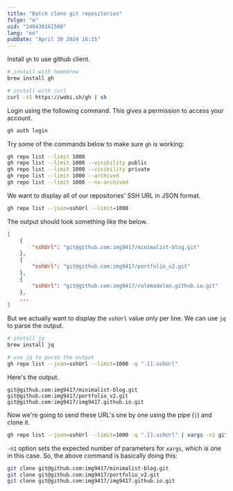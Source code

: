 ```yaml
---
title: "Batch clone git repositories"
folge: "m"
uid: "240430161508"
lang: "en"
pubDate: "April 30 2024 16:15"
---
```


Install `gh` to use github client.
```sh
# install with homebrew
brew install gh

# install with curl
curl -sS https://webi.sh/gh | sh
```

Login using the following command. This gives a permission to access your account.
```sh
gh auth login
```

Try some of the commands below to make sure `gh` is working:
```sh
gh repo list --limit 1000
gh repo list --limit 1000 --visibility public
gh repo list --limit 1000 --visibility private
gh repo list --limit 1000 --archived
gh repo list --limit 1000 --no-archived
```

We want to display all of our repositories' SSH URL in JSON format.
```sh
gh repo list --json=sshUrl --limit=1000
```

The output should look something like the below.
```json
[
    {
        "sshUrl": "git@github.com:img9417/minimalist-blog.git"
    },
    {
        "sshUrl": "git@github.com:img9417/portfolio_v2.git"
    },
    {
        "sshUrl": "git@github.com:img9417/rolemadelen.github.io.git"
    },
    ...
]
```

But we actually want to display the `sshUrl` value only per line. We can use `jq` to parse the output.
```sh
# install jq
brew install jq

# use jq to parse the output
gh repo list --json=sshUrl --limit=1000 -q ".[].sshUrl"
```

Here's the output.
```text
git@github.com:img9417/minimalist-blog.git
git@github.com:img9417/portfolio_v2.git
git@github.com:img9417/img9417.github.io.git
```

Now we're going to send these URL's one by one using the pipe (`|`) and clone it.
```sh
gh repo list --json=sshUrl --limit=1000 -q ".[].sshUrl" | xargs -n1 git clone
```
      
`-n1` option sets the expected number of parameters for `xargs`, which is one in this case. So, the above command is basically doing this:
```sh
git clone git@github.com:img9417/minimalist-blog.git
git clone git@github.com:img9417/portfolio_v2.git
git clone git@github.com:img9417/img9417.github.io.git
```